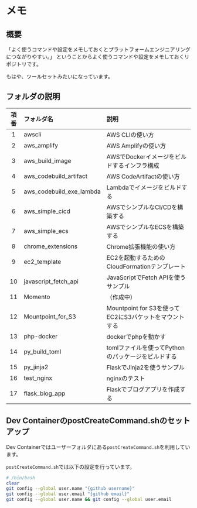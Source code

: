 # メモ

## 概要

「よく使うコマンドや設定をメモしておくとプラットフォームエンジニアリングにつながりやすい。」
ということからよく使うコマンドや設定をメモしておくリポジトリです。

もはや、ツールセットみたいになっています。

## フォルダの説明

|項番|フォルダ名|説明|
|:--:|:--|:--|
|1|awscli|AWS CLIの使い方|
|2|aws_amplify|AWS Amplifyの使い方|
|3|aws_build_image|AWSでDockerイメージをビルドするインフラ構成|
|4|aws_codebuild_artifact|AWS CodeArtifactの使い方|
|5|aws_codebuild_exe_lambda|Lambdaでイメージをビルドする|
|6|aws_simple_cicd|AWSでシンプルなCI/CDを構築する|
|7|aws_simple_ecs|AWSでシンプルなECSを構築する|
|8|chrome_extensions|Chrome拡張機能の使い方|
|9|ec2_template|EC2を起動するためのCloudFormationテンプレート|
|10|javascript_fetch_api|JavaScriptでFetch APIを使うサンプル|
|11|Momento|（作成中）|
|12|Mountpoint_for_S3|Mountpoint for S3を使ってEC2にS3バケットをマウントする|
|13|php-docker|dockerでphpを動かす|
|14|py_build_toml|tomlファイルを使ってPythonのパッケージをビルドする|
|15|py_jinja2|FlaskでJinja2を使うサンプル|
|16|test_nginx|nginxのテスト|
|17|flask_blog_app|Flaskでブログアプリを作成する|

## Dev ContainerのpostCreateCommand.shのセットアップ

Dev Containerではユーザーフォルダにある`postCreateCommand.sh`を利用しています。

`postCreateCommand.sh`では以下の設定を行っています。

```bash
# /bin/bash
clear
git config --global user.name "{github username}"
git config --global user.email "{github email}"
git config --global user.name && git config --global user.email
```
